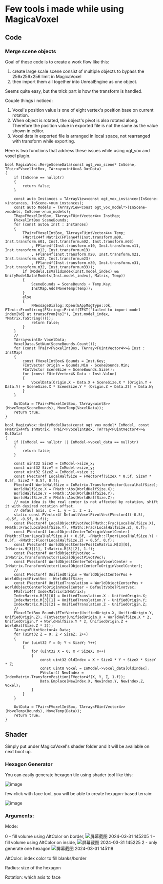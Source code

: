 # **Few tools i made while using MagicaVoxel**

## **Code**

### **Merge scene objects**

Goal of these code is to create a work flow like this: 

1. create large scale scene consist of multiple objects to bypass the 256x256x256 limit in MagicaVoxel
2.  then import them all together into UnrealEngine as one object.

Seems quite easy, but the trick part is how the transform is handled. 

Couple things i noticed: 
1. Voxel's position value is one of eight vertex's position base on current rotation.
2. When object is rotated, the object's pivot is also rotated along. Therefore the position value in exported file is not the same as the value shown in editor.
3. Voxel data in exported file is arranged in local space, not rearranged with transform while exporting.

Here is two functions that address these issues while using ogt_vox and voxel plugin.
```
bool MagicaVox::MergeSceneData(const ogt_vox_scene* InScene, TPair<FVoxelIntBox, TArray<uint8>>& OutData)
{
	if (InScene == nullptr)
	{
		return false;
	}

	const auto Instances = TArrayView<const ogt_vox_instance>(InScene->instances, InScene->num_instances);
	const auto Models = TArrayView<const ogt_vox_model*>(InScene->models, InScene->num_models);
	TMap<FVoxelIntBox, TArray<FUintVector4>> InstMap;
	FVoxelIntBox SceneBounds;
	for (const auto& Inst : Instances)
	{
		TPair<FVoxelIntBox, TArray<FUintVector4>> Temp;
		FMatrix44f Matrix(FPlane4f(Inst.transform.m00, Inst.transform.m01, Inst.transform.m02, Inst.transform.m03)
			, FPlane4f(Inst.transform.m10, Inst.transform.m11, Inst.transform.m12, Inst.transform.m13)
			, FPlane4f(Inst.transform.m20, Inst.transform.m21, Inst.transform.m22, Inst.transform.m23)
			, FPlane4f(Inst.transform.m30, Inst.transform.m31, Inst.transform.m32, Inst.transform.m33));
		if (Models.IsValidIndex(Inst.model_index) && UnifyModelData(Models[Inst.model_index], Matrix, Temp))
		{
			SceneBounds = SceneBounds + Temp.Key;
			InstMap.Add(MoveTemp(Temp));
		}
		else
		{
			FMessageDialog::Open(EAppMsgType::Ok, FText::FromString(FString::Printf(TEXT("failed to import model index[%d] at transofrom[%s]"), Inst.model_index, *Matrix.ToString())));
			return false;
		}
	}
	//
	TArray<uint8> VoxelData;
	VoxelData.SetNum(SceneBounds.Count());
	for (const TPair<FVoxelIntBox, TArray<FUintVector4>>& Inst : InstMap)
	{
		const FVoxelIntBox& Bounds = Inst.Key;
		FIntVector Origin = Bounds.Min - SceneBounds.Min;
		FIntVector SceneSize = SceneBounds.Size();
		for (const FUintVector4& Data : Inst.Value)
		{
			VoxelData[Origin.X + Data.X + SceneSize.X * (Origin.Y + Data.Y) + SceneSize.X * SceneSize.Y * (Origin.Z + Data.Z)] = Data.W;
		}
	}

	OutData = TPair<FVoxelIntBox, TArray<uint8>>(MoveTemp(SceneBounds), MoveTemp(VoxelData));
	return true;
}

bool MagicaVox::UnifyModelData(const ogt_vox_model* InModel, const FMatrix44f& InMatrix, TPair<FVoxelIntBox, TArray<FUintVector4>>& OutData)
{
	if (InModel == nullptr || InModel->voxel_data == nullptr)
	{
		return false;
	}

	const uint32 SizeX = InModel->size_x;
	const uint32 SizeY = InModel->size_y;
	const uint32 SizeZ = InModel->size_z;
	const FVector4f LocalHalfSize = FVector4f(SizeX * 0.5f, SizeY * 0.5f, SizeZ * 0.5f, 0.f);
	FVector4f WorldHalfSize = InMatrix.TransformVector(LocalHalfSize);
	WorldHalfSize.X = FMath::Abs(WorldHalfSize.X);
	WorldHalfSize.Y = FMath::Abs(WorldHalfSize.Y);
	WorldHalfSize.Z = FMath::Abs(WorldHalfSize.Z);
	// main idea is the real center is not affected by rotation, shift it with desired rotation offset.
	// defaul axis, x = 1, y = 1, z = 1. 
	static const FVector4f DefaultVoxelPivotVec(FVector4f(-0.5f, -0.5f, -0.5f, 0.f));			
	const FVector4f LocalObjectPivotVec(FMath::Frac(LocalHalfSize.X), FMath::Frac(LocalHalfSize.Y), FMath::Frac(LocalHalfSize.Z), 0.f);
	const FVector4f LocalObjectCenterToOriginVoxelCenter(-FMath::Floor(LocalHalfSize.X) + 0.5f, -FMath::Floor(LocalHalfSize.Y) + 0.5f, -FMath::Floor(LocalHalfSize.Z) + 0.5f, 0.f);
	const FVector4f WorldObjectCenterPos(InMatrix.M[3][0], InMatrix.M[3][1], InMatrix.M[3][2], 1.f);
	const FVector4f WorldObjectPivotVec = InMatrix.TransformVector(LocalObjectPivotVec);
	const FVector4f WorldObjectCenterToOriginVoxelCenter = InMatrix.TransformVector(LocalObjectCenterToOriginVoxelCenter);
	//
	const FVector4f UnifiedOrigin = WorldObjectCenterPos + WorldObjectPivotVec - WorldHalfSize;
	const FVector4f UnifiedTranslation = WorldObjectCenterPos + WorldObjectCenterToOriginVoxelCenter + DefaultVoxelPivotVec;
	FMatrix44f IndexMatrix(InMatrix);
	IndexMatrix.M[3][0] = UnifiedTranslation.X - UnifiedOrigin.X;
	IndexMatrix.M[3][1] = UnifiedTranslation.Y - UnifiedOrigin.Y;
	IndexMatrix.M[3][2] = UnifiedTranslation.Z - UnifiedOrigin.Z;
	//
	FVoxelIntBox Bounds(FIntVector(UnifiedOrigin.X, UnifiedOrigin.Y, UnifiedOrigin.Z), FIntVector(UnifiedOrigin.X + WorldHalfSize.X * 2, UnifiedOrigin.Y + WorldHalfSize.Y * 2, UnifiedOrigin.Z + WorldHalfSize.Z * 2));
	TArray<FUintVector4> Data;
	for (uint32 Z = 0; Z < SizeZ; Z++)
	{
		for (uint32 Y = 0; Y < SizeY; Y++)
		{
			for (uint32 X = 0; X < SizeX; X++)
			{
				const uint32 OldIndex = X + SizeX * Y + SizeX * SizeY * Z;
				const uint8 Voxel = InModel->voxel_data[OldIndex];
				FVector4f NewIndex = IndexMatrix.TransformPosition(FVector4f(X, Y, Z, 1.f));
				Data.Emplace(NewIndex.X, NewIndex.Y, NewIndex.Z, Voxel);
			}
		}
	}

	OutData = TPair<FVoxelIntBox, TArray<FUintVector4>>(MoveTemp(Bounds), MoveTemp(Data));
	return true;
}
```

## **Shader**
Simply put under MagicaVoxel's shader folder and it will be available on next boot up.

### **Hexagon Generator**

You can easily generate hexagon tile using shader tool like this:

![image](https://github.com/KidsReturn/MagicaVoxelShader/assets/41110770/633b5d46-eea7-4e50-8bda-6ac2b4580aeb)

few click with face tool, you will be able to create hexagon-based terrain:

![image](https://github.com/KidsReturn/MagicaVoxelShader/assets/41110770/4dcd5e8e-c541-4c3e-af35-6b445036aa18)

### **Arguments:**

  Mode: 
  
   0 - fill volume using AltColor on border, 
   ![屏幕截图 2024-03-31 145205](https://github.com/KidsReturn/MagicaVoxelShader/assets/41110770/9ac3299d-137d-4413-a142-8dba6e468e4c)
  1 - fill volume using AltColor on inside, 
   ![屏幕截图 2024-03-31 145225](https://github.com/KidsReturn/MagicaVoxelShader/assets/41110770/ec332c86-ca9d-402c-bba5-ad2424cc3d94)
   2 - only generate one hexagon
    ![屏幕截图 2024-03-31 145118](https://github.com/KidsReturn/MagicaVoxelShader/assets/41110770/de6dad66-9527-4512-8ee3-ee21b26e6fb8)
	
  AltColor: index color to fill blanks/border
	
  Radius: size of the hexagon
	
  Rotation: which axis to face
